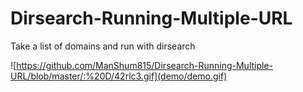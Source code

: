 # Dirsearch-Running-Multiple-URL
Take a list of domains and run with dirsearch

![https://github.com/ManShum815/Dirsearch-Running-Multiple-URL/blob/master/:%20D/42rlc3.gif](demo/demo.gif)
